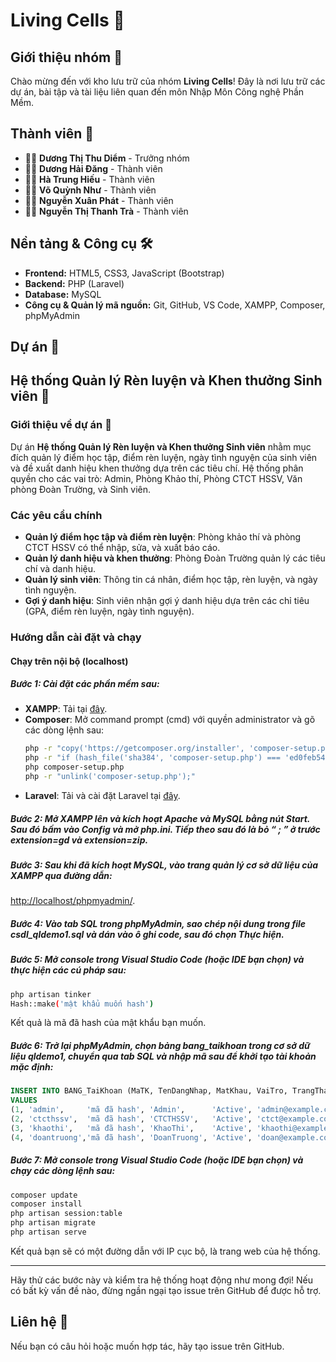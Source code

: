 # Living Cells 🧬

## Giới thiệu nhóm 🚀
Chào mừng đến với kho lưu trữ của nhóm **Living Cells**! 
Đây là nơi lưu trữ các dự án, bài tập và tài liệu liên quan đến môn Nhập Môn Công nghệ Phần Mềm.

## Thành viên 👥
- 🧑‍💻 **Dương Thị Thu Diểm** - Trưởng nhóm
- 🧑‍💻 **Dương Hải Đăng** - Thành viên
- 🧑‍💻 **Hà Trung Hiếu** - Thành viên
- 🧑‍💻 **Võ Quỳnh Như** - Thành viên
- 🧑‍💻 **Nguyễn Xuân Phát** - Thành viên
- 🧑‍💻 **Nguyễn Thị Thanh Trà** - Thành viên

## Nền tảng & Công cụ 🛠️

- **Frontend:** HTML5, CSS3, JavaScript (Bootstrap)
- **Backend:** PHP (Laravel)
- **Database:** MySQL
- **Công cụ & Quản lý mã nguồn:** Git, GitHub, VS Code, XAMPP, Composer, phpMyAdmin

## Dự án 📂
## Hệ thống Quản lý Rèn luyện và Khen thưởng Sinh viên 🏅

### Giới thiệu về dự án 🚀

Dự án **Hệ thống Quản lý Rèn luyện và Khen thưởng Sinh viên** nhằm mục đích quản lý điểm học tập, điểm rèn luyện, ngày tình nguyện của sinh viên và đề xuất danh hiệu khen thưởng dựa trên các tiêu chí. Hệ thống phân quyền cho các vai trò: Admin, Phòng Khảo thí, Phòng CTCT HSSV, Văn phòng Đoàn Trường, và Sinh viên.

### Các yêu cầu chính

- **Quản lý điểm học tập và điểm rèn luyện**: Phòng khảo thí và phòng CTCT HSSV có thể nhập, sửa, và xuất báo cáo.
- **Quản lý danh hiệu và khen thưởng**: Phòng Đoàn Trường quản lý các tiêu chí và danh hiệu.
- **Quản lý sinh viên**: Thông tin cá nhân, điểm học tập, rèn luyện, và ngày tình nguyện.
- **Gợi ý danh hiệu**: Sinh viên nhận gợi ý danh hiệu dựa trên các chỉ tiêu (GPA, điểm rèn luyện, ngày tình nguyện).

###  Hướng dẫn cài đặt và chạy

#### Chạy trên nội bộ (localhost)

##### Bước 1: Cài đặt các phần mềm sau:
- **XAMPP**: Tải tại [đây](https://www.apachefriends.org/index.html).
- **Composer**: Mở command prompt (cmd) với quyền administrator và gõ các dòng lệnh sau:
  ```bash
  php -r "copy('https://getcomposer.org/installer', 'composer-setup.php');"
  php -r "if (hash_file('sha384', 'composer-setup.php') === 'ed0feb545ba87161262f2d45a633e34f591ebb3381f2e0063c345ebea4d228dd0043083717770234ec00c5a9f9593792') { echo 'Installer verified'.PHP_EOL; } else { echo 'Installer corrupt'.PHP_EOL; unlink('composer-setup.php'); exit(1); }"
  php composer-setup.php
  php -r "unlink('composer-setup.php');"
  ```
- **Laravel**: Tải và cài đặt Laravel tại [đây](https://laravel.com/docs/12.x/installation).

##### Bước 2: Mở XAMPP lên và kích hoạt **Apache** và **MySQL** bằng nút **Start**. Sau đó bấm vào Config và mở php.ini. Tiếp theo sau đó là bỏ “ ; ” ở trước extension=gd và extension=zip. 

##### Bước 3: Sau khi đã kích hoạt MySQL, vào trang quản lý cơ sở dữ liệu của XAMPP qua đường dẫn: 
[http://localhost/phpmyadmin/](http://localhost/phpmyadmin/).

##### Bước 4: Vào tab **SQL** trong phpMyAdmin, sao chép nội dung trong file **csdl_qldemo1.sql** và dán vào ô ghi code, sau đó chọn **Thực hiện**.

##### Bước 5: Mở console trong Visual Studio Code (hoặc IDE bạn chọn) và thực hiện các cú pháp sau:
```bash
php artisan tinker
Hash::make('mật khẩu muốn hash')
```
Kết quả là mã đã hash của mật khẩu bạn muốn.

##### Bước 6: Trở lại phpMyAdmin, chọn bảng **bang_taikhoan** trong cơ sở dữ liệu **qldemo1**, chuyển qua tab **SQL** và nhập mã sau để khởi tạo tài khoản mặc định:
```sql
INSERT INTO BANG_TaiKhoan (MaTK, TenDangNhap, MatKhau, VaiTro, TrangThai, Email)
VALUES
(1, 'admin',     'mã đã hash', 'Admin',      'Active', 'admin@example.com'),
(2, 'ctcthssv',  'mã đã hash', 'CTCTHSSV',   'Active', 'ctct@example.com'),
(3, 'khaothi',   'mã đã hash', 'KhaoThi',    'Active', 'khaothi@example.com'),
(4, 'doantruong','mã đã hash', 'DoanTruong', 'Active', 'doan@example.com');
```

##### Bước 7: Mở console trong Visual Studio Code (hoặc IDE bạn chọn) và chạy các dòng lệnh sau:
```bash
composer update
composer install
php artisan session:table
php artisan migrate
php artisan serve
```

Kết quả bạn sẽ có một đường dẫn với IP cục bộ, là trang web của hệ thống.

---

Hãy thử các bước này và kiểm tra hệ thống hoạt động như mong đợi! Nếu có bất kỳ vấn đề nào, đừng ngần ngại tạo issue trên GitHub để được hỗ trợ.


## Liên hệ 📧
Nếu bạn có câu hỏi hoặc muốn hợp tác, hãy tạo issue trên GitHub. 
